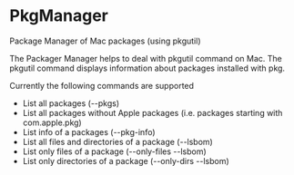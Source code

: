 # PkgManager
Package Manager of Mac packages (using pkgutil)

The Packager Manager helps to deal with pkgutil command on Mac.
The pkgutil command displays information about packages installed with pkg.

Currently the following commands are supported

- List all packages (--pkgs)
- List all packages without Apple packages (i.e. packages starting with com.apple.pkg)
- List info of a packages (--pkg-info)
- List all files and directories of a package (--lsbom)
- List only files of a package (--only-files --lsbom)
- List only directories of a package (--only-dirs --lsbom)

